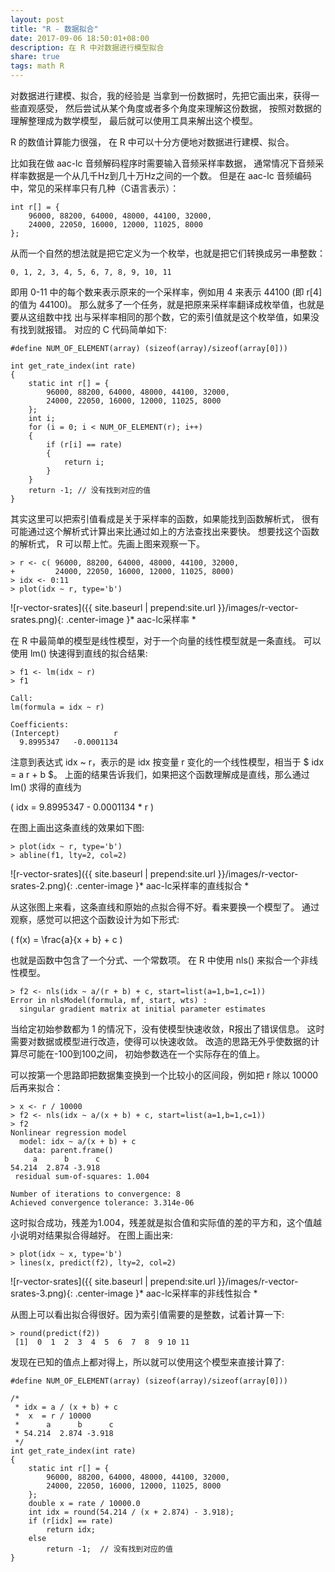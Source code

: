 ```yaml
---
layout: post
title: "R - 数据拟合"
date: 2017-09-06 18:50:01+08:00
description: 在 R 中对数据进行模型拟合
share: true
tags: math R
---
```


<script src='https://cdnjs.cloudflare.com/ajax/libs/mathjax/2.7.0/MathJax.js?config=TeX-MML-AM_CHTML'></script>

对数据进行建模、拟合，我的经验是
当拿到一份数据时，先把它画出来，获得一些直观感受，
然后尝试从某个角度或者多个角度来理解这份数据，
按照对数据的理解整理成为数学模型，
最后就可以使用工具来解出这个模型。

R 的数值计算能力很强，
在 R 中可以十分方便地对数据进行建模、拟合。

比如我在做 aac-lc 音频解码程序时需要输入音频采样率数据，
通常情况下音频采样率数据是一个从几千Hz到几十万Hz之间的一个数。
但是在 aac-lc 音频编码中，常见的采样率只有几种（C语言表示）：

    int r[] = {
        96000, 88200, 64000, 48000, 44100, 32000,
        24000, 22050, 16000, 12000, 11025, 8000
    };

从而一个自然的想法就是把它定义为一个枚举，也就是把它们转换成另一串整数：

    0, 1, 2, 3, 4, 5, 6, 7, 8, 9, 10, 11

即用 0-11 中的每个数来表示原来的一个采样率，例如用 4 来表示 44100 (即 r[4] 的值为 44100)。
那么就多了一个任务，就是把原来采样率翻译成枚举值，也就是要从这组数中找
出与采样率相同的那个数，它的索引值就是这个枚举值，如果没有找到就报错。
对应的 C 代码简单如下:

    #define NUM_OF_ELEMENT(array) (sizeof(array)/sizeof(array[0]))

    int get_rate_index(int rate)
    {
        static int r[] = {
            96000, 88200, 64000, 48000, 44100, 32000,
            24000, 22050, 16000, 12000, 11025, 8000
        };
        int i;
        for (i = 0; i < NUM_OF_ELEMENT(r); i++)
        {
            if (r[i] == rate)
            {
                return i;
            }
        }
        return -1; // 没有找到对应的值
    }

其实这里可以把索引值看成是关于采样率的函数，如果能找到函数解析式，
很有可能通过这个解析式计算出来比通过如上的方法查找出来要快。
想要找这个函数的解析式， R 可以帮上忙。先画上图来观察一下。

    > r <- c( 96000, 88200, 64000, 48000, 44100, 32000,
    +         24000, 22050, 16000, 12000, 11025, 8000)
    > idx <- 0:11
    > plot(idx ~ r, type='b')

![r-vector-srates]({{ site.baseurl | prepend:site.url }}/images/r-vector-srates.png){: .center-image }* aac-lc采样率 *

在 R 中最简单的模型是线性模型，对于一个向量的线性模型就是一条直线。
可以使用 lm() 快速得到直线的拟合结果:

    > f1 <- lm(idx ~ r)
    > f1

    Call:
    lm(formula = idx ~ r)

    Coefficients:
    (Intercept)            r
      9.8995347   -0.0001134

注意到表达式 idx ~ r，表示的是 idx 按变量 r 变化的一个线性模型，相当于 $ idx = a r + b $。
上面的结果告诉我们，如果把这个函数理解成是直线，那么通过 lm() 求得的直线为

\( idx = 9.8995347 - 0.0001134 * r \)

在图上画出这条直线的效果如下图:

    > plot(idx ~ r, type='b')
    > abline(f1, lty=2, col=2)

![r-vector-srates]({{ site.baseurl | prepend:site.url }}/images/r-vector-srates-2.png){: .center-image }* aac-lc采样率的直线拟合 *

从这张图上来看，这条直线和原始的点拟合得不好。看来要换一个模型了。
通过观察，感觉可以把这个函数设计为如下形式:

\( f(x) = \frac{a}{x + b} + c \)

也就是函数中包含了一个分式、一个常数项。
在 R 中使用 nls() 来拟合一个非线性模型。

    > f2 <- nls(idx ~ a/(r + b) + c, start=list(a=1,b=1,c=1))
    Error in nlsModel(formula, mf, start, wts) :
      singular gradient matrix at initial parameter estimates

当给定初始参数都为 1 的情况下，没有使模型快速收敛，R报出了错误信息。
这时需要对数据或模型进行改造，使得可以快速收敛。
改造的思路无外乎使数据的计算尽可能在-100到100之间，
初始参数选在一个实际存在的值上。

可以按第一个思路即把数据集变换到一个比较小的区间段，例如把 r 除以 10000 后再来拟合：

    > x <- r / 10000
    > f2 <- nls(idx ~ a/(x + b) + c, start=list(a=1,b=1,c=1))
    > f2
    Nonlinear regression model
      model: idx ~ a/(x + b) + c
       data: parent.frame()
         a      b      c
    54.214  2.874 -3.918
     residual sum-of-squares: 1.004

    Number of iterations to convergence: 8
    Achieved convergence tolerance: 3.314e-06

这时拟合成功，残差为1.004，残差就是拟合值和实际值的差的平方和，这个值越小说明对结果拟合得越好。
在图上画出来:

    > plot(idx ~ x, type='b')
    > lines(x, predict(f2), lty=2, col=2)

![r-vector-srates]({{ site.baseurl | prepend:site.url }}/images/r-vector-srates-3.png){: .center-image }* aac-lc采样率的非线性拟合 *

从图上可以看出拟合得很好。因为索引值需要的是整数，试着计算一下:

    > round(predict(f2))
     [1]  0  1  2  3  4  5  6  7  8  9 10 11

发现在已知的值点上都对得上，所以就可以使用这个模型来直接计算了:

    #define NUM_OF_ELEMENT(array) (sizeof(array)/sizeof(array[0]))

    /*
     * idx = a / (x + b) + c
     *  x  = r / 10000
     *      a      b      c
     * 54.214  2.874 -3.918
     */
    int get_rate_index(int rate)
    {
        static int r[] = {
            96000, 88200, 64000, 48000, 44100, 32000,
            24000, 22050, 16000, 12000, 11025, 8000
        };
        double x = rate / 10000.0
        int idx = round(54.214 / (x + 2.874) - 3.918);
        if (r[idx] == rate)
            return idx;
        else
            return -1;  // 没有找到对应的值
    }


